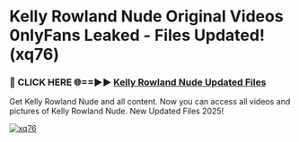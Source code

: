 # Kelly Rowland Nude Original Videos 0nlyFans Leaked - Files Updated! (xq76)

<h3>🔴 CLICK HERE 🌐==►► <a href="https://tinyurl.com/52m3yx9h" rel="nofollow">Kelly Rowland Nude Updated Files</a></h3>

Get Kelly Rowland Nude and all content. Now you can access all videos and pictures of Kelly Rowland Nude. New Updated Files 2025!

[![xq76](https://i.imgur.com/TnHtlc8.gif)](https://tinyurl.com/52m3yx9h)

